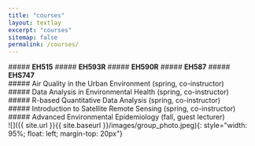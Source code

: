 ```yaml
---
title: "courses"
layout: textlay
excerpt: "courses"
sitemap: false
permalink: /courses/
---
```

<div class="row">
<div class="col-sm-1 clearfix">
##### <b>EH515</b>    
##### <b>EH593R</b>   
##### <b>EH590R</b>  
##### <b>EH587</b>    
##### <b>EHS747</b>  
</div>
<div class="col-sm-10 clearfix">
##### Air Quality in the Urban Environment (spring, co-instructor)<br/>
##### Data Analysis in Environmental Health (spring, co-instructor)<br/>
##### R-based Quantitative Data Analysis (spring, co-instructor)<br/>
##### Introduction to Satellite Remote Sensing (spring, co-instructor) <br/>
##### Advanced Environmental Epidemiology (fall, guest lecturer)<br/>
</div>
</div>
<div class="row">
<div class="col-sm-6 clearfix">
![]({{ site.url }}{{ site.baseurl }}/images/group_photo.jpeg){: style="width: 95%; float: left; margin-top: 20px"}
</div>
</div>
<p></p>
